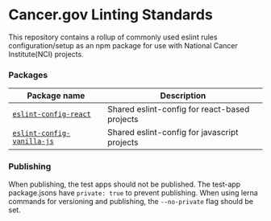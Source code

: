 # Cancer.gov Linting Standards
This repository contains a rollup of commonly used eslint rules configuration/setup as an npm package for use with National Cancer Institute(NCI) projects.

### Packages
| Package name | Description |
| --- | ----- |
| [`eslint-config-react`](./packages/eslint-config-react)     |  Shared eslint-config for react-based projects |
| [`eslint-config-vanilla-js`](./packages/eslint-config-vanilla-js) |  Shared eslint-config for javascript projects |

### Publishing
When publishing, the test apps should not be published.  The test-app package.jsons have `private: true` to prevent publishing.  When using lerna commands for versioning and publishing, the `--no-private` flag should be set. 